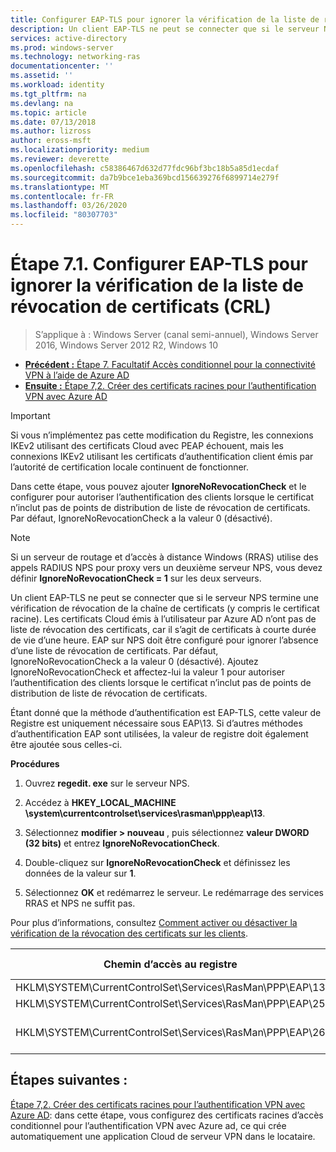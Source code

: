 ```yaml
---
title: Configurer EAP-TLS pour ignorer la vérification de la liste de révocation de certificats (CRL)
description: Un client EAP-TLS ne peut se connecter que si le serveur NPS termine une vérification de révocation de la chaîne de certificats (y compris le certificat racine) du client et vérifie que les certificats ont été révoqués.
services: active-directory
ms.prod: windows-server
ms.technology: networking-ras
documentationcenter: ''
ms.assetid: ''
ms.workload: identity
ms.tgt_pltfrm: na
ms.devlang: na
ms.topic: article
ms.date: 07/13/2018
ms.author: lizross
author: eross-msft
ms.localizationpriority: medium
ms.reviewer: deverette
ms.openlocfilehash: c58386467d632d77fdc96bf3bc18b5a85d1ecdaf
ms.sourcegitcommit: da7b9bce1eba369bcd156639276f6899714e279f
ms.translationtype: MT
ms.contentlocale: fr-FR
ms.lasthandoff: 03/26/2020
ms.locfileid: "80307703"
---
```

# <a name="step-71-configure-eap-tls-to-ignore-certificate-revocation-list-crl-checking"></a>Étape 7.1. Configurer EAP-TLS pour ignorer la vérification de la liste de révocation de certificats (CRL)

>S’applique à : Windows Server (canal semi-annuel), Windows Server 2016, Windows Server 2012 R2, Windows 10

- [**Précédent :** Étape 7. Facultatif Accès conditionnel pour la connectivité VPN à l’aide de Azure AD](ad-ca-vpn-connectivity-windows10.md)
- [**Ensuite :** Étape 7,2. Créer des certificats racines pour l’authentification VPN avec Azure AD](vpn-create-root-cert-for-vpn-auth-azure-ad.md)

>[!IMPORTANT]
>Si vous n’implémentez pas cette modification du Registre, les connexions IKEv2 utilisant des certificats Cloud avec PEAP échouent, mais les connexions IKEv2 utilisant les certificats d’authentification client émis par l’autorité de certification locale continuent de fonctionner.

Dans cette étape, vous pouvez ajouter **IgnoreNoRevocationCheck** et le configurer pour autoriser l’authentification des clients lorsque le certificat n’inclut pas de points de distribution de liste de révocation de certificats. Par défaut, IgnoreNoRevocationCheck a la valeur 0 (désactivé).

>[!NOTE]
>Si un serveur de routage et d’accès à distance Windows (RRAS) utilise des appels RADIUS NPS pour proxy vers un deuxième serveur NPS, vous devez définir **IgnoreNoRevocationCheck = 1** sur les deux serveurs.

Un client EAP-TLS ne peut se connecter que si le serveur NPS termine une vérification de révocation de la chaîne de certificats (y compris le certificat racine). Les certificats Cloud émis à l’utilisateur par Azure AD n’ont pas de liste de révocation des certificats, car il s’agit de certificats à courte durée de vie d’une heure. EAP sur NPS doit être configuré pour ignorer l’absence d’une liste de révocation de certificats. Par défaut, IgnoreNoRevocationCheck a la valeur 0 (désactivé). Ajoutez IgnoreNoRevocationCheck et affectez-lui la valeur 1 pour autoriser l’authentification des clients lorsque le certificat n’inclut pas de points de distribution de liste de révocation de certificats. 

Étant donné que la méthode d’authentification est EAP-TLS, cette valeur de Registre est uniquement nécessaire sous EAP\13. Si d’autres méthodes d’authentification EAP sont utilisées, la valeur de registre doit également être ajoutée sous celles-ci. 

**Procédures**

1. Ouvrez **regedit. exe** sur le serveur NPS.

2. Accédez à **HKEY_LOCAL_MACHINE \system\currentcontrolset\services\rasman\ppp\eap\13**.

3. Sélectionnez **modifier > nouveau** , puis sélectionnez **valeur DWORD (32 bits)** et entrez **IgnoreNoRevocationCheck**.

4. Double-cliquez sur **IgnoreNoRevocationCheck** et définissez les données de la valeur sur **1**.

5. Sélectionnez **OK** et redémarrez le serveur. Le redémarrage des services RRAS et NPS ne suffit pas.

Pour plus d’informations, consultez [Comment activer ou désactiver la vérification de la révocation des certificats sur les clients](https://technet.microsoft.com/library/bb680540.aspx).


|Chemin d’accès au registre  |Extension EAP  |
|---------|---------|
|HKLM\SYSTEM\CurrentControlSet\Services\RasMan\PPP\EAP\13     |EAP-TLS         |
|HKLM\SYSTEM\CurrentControlSet\Services\RasMan\PPP\EAP\25     |PEAP         |
|HKLM\SYSTEM\CurrentControlSet\Services\RasMan\PPP\EAP\26     |EAP-MSCHAP v2         |

## <a name="next-steps"></a>Étapes suivantes :

[Étape 7,2. Créer des certificats racines pour l’authentification VPN avec Azure AD](vpn-create-root-cert-for-vpn-auth-azure-ad.md): dans cette étape, vous configurez des certificats racines d’accès conditionnel pour l’authentification VPN avec Azure ad, ce qui crée automatiquement une application Cloud de serveur VPN dans le locataire.
